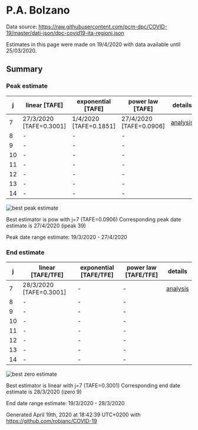 # P.A. Bolzano


Data source: https://raw.githubusercontent.com/pcm-dpc/COVID-19/master/dati-json/dpc-covid19-ita-regioni.json

Estimates in this page were made on 19/4/2020 with data available until 25/03/2020.


## Summary 

### Peak estimate 
|j|linear [TAFE]|exponential [TAFE]|power law [TAFE]|details|
|---|----|-----------|---------|-------|
|7|27/3/2020 [TAFE=0.3001]|1/4/2020 [TAFE=0.1851]|27/4/2020 [TAFE=0.0906]|[analysis](COVID-19_p.a._bolzano_j7_2020-03-25.md)|
|8|-|-|-||
|9|-|-|-||
|10|-|-|-||
|11|-|-|-||
|12|-|-|-||
|13|-|-|-||
|14|-|-|-||

![best peak estimate](COVID-19_p.a._bolzano_j7_2020-03-25.png)

Best estimator is pow with j=7 (TAFE=0.0906)
Corresponding peak date estimate is 27/4/2020 (ipeak 39)


Peak date range estimate: 19/3/2020 - 27/4/2020

### End estimate 
|j|linear [TAFE/TFE]|exponential [TAFE/TFE]|power law [TAFE/TFE]|details|
|---|----|-----------|---------|-------|
|7|28/3/2020 [TAFE=0.3001]|-|-|[analysis](COVID-19_p.a._bolzano_j7_2020-03-25.md)|
|8|-|-|-||
|9|-|-|-||
|10|-|-|-||
|11|-|-|-||
|12|-|-|-||
|13|-|-|-||
|14|-|-|-||

![best zero estimate](COVID-19_p.a._bolzano_j7_2020-03-25.png)

Best estimator is linear with j=7 (TAFE=0.3001)
Corresponding end date estimate is 28/3/2020 (izero 9)


End date range estimate: 19/3/2020 - 28/3/2020

Generated April 19th, 2020 at 18:42:39 UTC+0200 with https://github.com/robianc/COVID-19
